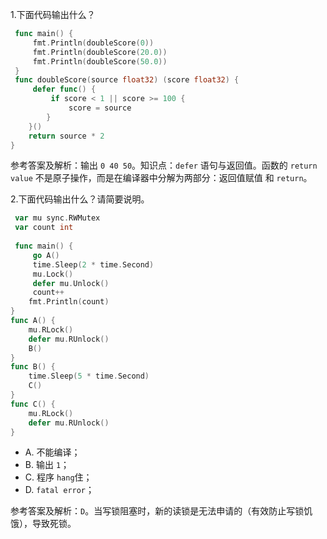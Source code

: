 1.下面代码输出什么？

```go
 func main() {
     fmt.Println(doubleScore(0))    
     fmt.Println(doubleScore(20.0)) 
     fmt.Println(doubleScore(50.0)) 
 }
 func doubleScore(source float32) (score float32) {
     defer func() {
         if score < 1 || score >= 100 {
             score = source
        }
    }()
    return source * 2
}
```

参考答案及解析：输出 `0 40 50`。知识点：`defer` 语句与返回值。函数的 `return value` 不是原子操作，而是在编译器中分解为两部分：返回值赋值 和 `return`。

2.下面代码输出什么？请简要说明。

```go
 var mu sync.RWMutex
 var count int
 
 func main() {
     go A()
     time.Sleep(2 * time.Second)
     mu.Lock()
     defer mu.Unlock()
     count++
    fmt.Println(count)
}
func A() {
    mu.RLock()
    defer mu.RUnlock()
    B()
}
func B() {
    time.Sleep(5 * time.Second)
    C()
}
func C() {
    mu.RLock()
    defer mu.RUnlock()
}
```

- A. 不能编译；
- B. 输出 `1`；
- C. 程序 `hang`住；
- D. `fatal error`；

参考答案及解析：`D`。当写锁阻塞时，新的读锁是无法申请的（有效防止写锁饥饿），导致死锁。